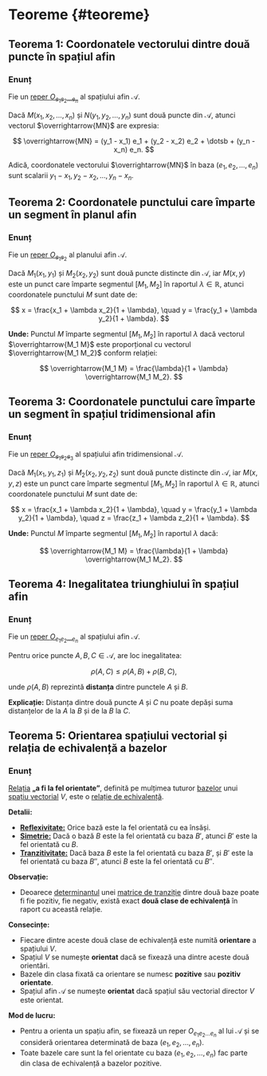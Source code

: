 # Teoreme {#teoreme}

## Teorema 1: Coordonatele vectorului dintre două puncte în spațiul afin

### Enunț

Fie un [reper $O_{e_1 e_2 \ldots e_n}$](/geometrie/afine/definitii.md#reper-spatiu-afin) al spațiului afin $\mathcal{A}$.

Dacă $M(x_1, x_2, \ldots, x_n)$ și $N(y_1, y_2, \ldots, y_n)$ sunt două puncte din $\mathcal{A}$, atunci vectorul $\overrightarrow{MN}$ are expresia:

$$
\overrightarrow{MN} = (y_1 - x_1) e_1 + (y_2 - x_2) e_2 + \dotsb + (y_n - x_n) e_n.
$$

Adică, coordonatele vectorului $\overrightarrow{MN}$ în baza $(e_1, e_2, \ldots, e_n)$ sunt scalarii $y_1 - x_1,\, y_2 - x_2,\, \ldots,\, y_n - x_n$.

## Teorema 2: Coordonatele punctului care împarte un segment în planul afin

### Enunț

Fie un [reper $O_{e_1 e_2}$](/geometrie/afine/definitii.md#reper-spatiu-afin) al planului afin $\mathcal{A}$.

Dacă $M_1(x_1, y_1)$ și $M_2(x_2, y_2)$ sunt două puncte distincte din $\mathcal{A}$, iar $M(x, y)$ este un punct care împarte segmentul $[M_1, M_2]$ în raportul $\lambda \in \mathbb{R}$, atunci coordonatele punctului $M$ sunt date de:

$$
x = \frac{x_1 + \lambda x_2}{1 + \lambda}, \quad
y = \frac{y_1 + \lambda y_2}{1 + \lambda}.
$$

**Unde:** Punctul $M$ împarte segmentul $[M_1, M_2]$ în raportul $\lambda$ dacă vectorul $\overrightarrow{M_1 M}$ este proporțional cu vectorul $\overrightarrow{M_1 M_2}$ conform relației:

$$
\overrightarrow{M_1 M} = \frac{\lambda}{1 + \lambda} \overrightarrow{M_1 M_2}.
$$

## Teorema 3: Coordonatele punctului care împarte un segment în spațiul tridimensional afin

### Enunț

Fie un [reper $O_{e_1 e_2 e_3}$](/geometrie/afine/definitii.md#reper-spatiu-afin) al spațiului afin tridimensional $\mathcal{A}$.

Dacă $M_1(x_1, y_1, z_1)$ și $M_2(x_2, y_2, z_2)$ sunt două puncte distincte din $\mathcal{A}$, iar $M(x, y, z)$ este un punct care împarte segmentul $[M_1, M_2]$ în raportul $\lambda \in \mathbb{R}$, atunci coordonatele punctului $M$ sunt date de:

$$
x = \frac{x_1 + \lambda x_2}{1 + \lambda}, \quad
y = \frac{y_1 + \lambda y_2}{1 + \lambda}, \quad
z = \frac{z_1 + \lambda z_2}{1 + \lambda}.
$$

**Unde:** Punctul $M$ împarte segmentul $[M_1, M_2]$ în raportul $\lambda$ dacă:

$$
\overrightarrow{M_1 M} = \frac{\lambda}{1 + \lambda} \overrightarrow{M_1 M_2}.
$$

## Teorema 4: Inegalitatea triunghiului în spațiul afin

### Enunț

Fie un [reper $O_{e_1 e_2 \ldots e_n}$](/geometrie/afine/definitii.md#reper-spatiu-afin) al spațiului afin $\mathcal{A}$.

Pentru orice puncte $A, B, C \in \mathcal{A}$, are loc inegalitatea:

$$
\rho(A, C) \leq \rho(A, B) + \rho(B, C),
$$

unde $\rho(A, B)$ reprezintă **distanța** dintre punctele $A$ și $B$.

**Explicație:** Distanța dintre două puncte $A$ și $C$ nu poate depăși suma distanțelor de la $A$ la $B$ și de la $B$ la $C$.

## Teorema 5: Orientarea spațiului vectorial și relația de echivalență a bazelor

### Enunț

[Relația](/teoria-multimilor/notiuni-de-baza/definitii-fundamentale/relatie-binara.md#definitie) **„a fi la fel orientate”**, definită pe mulțimea tuturor [bazelor](/algebra-liniara/spatii-vectoriale/definitii-exemple/definitii.md#baza) unui [spațiu vectorial](/algebra-liniara/spatii-vectoriale/definitii-exemple/spatii-vectoriale-peste-r.md#definitia-spatiului-vectorial-peste) $V$, este o [relație de echivalență](/teoria-multimilor/notiuni-de-baza/definitii-fundamentale/relatie-binara.md#relatie-de-echivalenta).

**Detalii:**

- [**Reflexivitate:**](/teoria-multimilor/notiuni-de-baza/definitii-fundamentale/relatie-binara.md#relatie-reflexiva) Orice bază este la fel orientată cu ea însăși.
- [**Simetrie:**](/teoria-multimilor/notiuni-de-baza/definitii-fundamentale/relatie-binara.md#relatie-simetrica) Dacă o bază $B$ este la fel orientată cu baza $B'$, atunci $B'$ este la fel orientată cu $B$.
- [**Tranzitivitate:**](/teoria-multimilor/notiuni-de-baza/definitii-fundamentale/relatie-binara.md#relatie-tranzitiva) Dacă baza $B$ este la fel orientată cu baza $B'$, și $B'$ este la fel orientată cu baza $B''$, atunci $B$ este la fel orientată cu $B''$.

**Observație:**

- Deoarece [determinantul](/algebra-liniara/matrice/matrice.md#determinant) unei [matrice de tranziție](/algebra-liniara/matrice/matrice-de-tranzitie.md#definitie) dintre două baze poate fi fie pozitiv, fie negativ, există exact **două clase de echivalență** în raport cu această relație.

**Consecințe:**

- Fiecare dintre aceste două clase de echivalență este numită **orientare** a spațiului $V$.
- Spațiul $V$ se numește **orientat** dacă se fixează una dintre aceste două orientări.
- Bazele din clasa fixată ca orientare se numesc **pozitive** sau **pozitiv orientate**.
- Spațiul afin $\mathcal{A}$ se numește **orientat** dacă spațiul său vectorial director $V$ este orientat.

**Mod de lucru:**

- Pentru a orienta un spațiu afin, se fixează un reper $O_{e_1 e_2 \ldots e_n}$ al lui $\mathcal{A}$ și se consideră orientarea determinată de baza $(e_1, e_2, \ldots, e_n)$.
- Toate bazele care sunt la fel orientate cu baza $(e_1, e_2, \ldots, e_n)$ fac parte din clasa de echivalență a bazelor pozitive.

